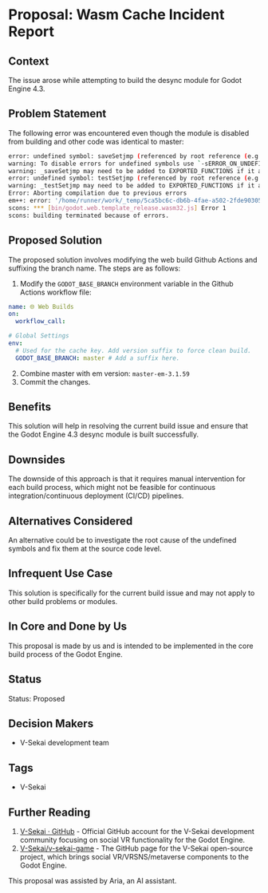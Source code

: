 # Proposal: Wasm Cache Incident Report

## Context

The issue arose while attempting to build the desync module for Godot Engine 4.3.

## Problem Statement

The following error was encountered even though the module is disabled from building and other code was identical to master:

```bash
error: undefined symbol: saveSetjmp (referenced by root reference (e.g. compiled C/C++ code))
warning: To disable errors for undefined symbols use `-sERROR_ON_UNDEFINED_SYMBOLS=0`
warning: _saveSetjmp may need to be added to EXPORTED_FUNCTIONS if it arrives from a system library
error: undefined symbol: testSetjmp (referenced by root reference (e.g. compiled C/C++ code))
warning: _testSetjmp may need to be added to EXPORTED_FUNCTIONS if it arrives from a system library
Error: Aborting compilation due to previous errors
em++: error: '/home/runner/work/_temp/5ca5bc6c-db6b-4fae-a502-2fde903054ae/emsdk-main/node/16.20.0_64bit/bin/node /home/runner/work/_temp/5ca5bc6c-db6b-4fae-a502-2fde903054ae/emsdk-main/upstream/emscripten/src/compiler.mjs /tmp/tmpjyhtoot1.json' failed (returned 1)
scons: *** [bin/godot.web.template_release.wasm32.js] Error 1
scons: building terminated because of errors.
```

## Proposed Solution

The proposed solution involves modifying the web build Github Actions and suffixing the branch name. The steps are as follows:

1. Modify the `GODOT_BASE_BRANCH` environment variable in the Github Actions workflow file:

```yaml
name: 🌐 Web Builds
on:
  workflow_call:

# Global Settings
env:
  # Used for the cache key. Add version suffix to force clean build.
  GODOT_BASE_BRANCH: master # Add a suffix here.
```
2. Combine master with em version: `master-em-3.1.59`
3. Commit the changes.

## Benefits

This solution will help in resolving the current build issue and ensure that the Godot Engine 4.3 desync module is built successfully.

## Downsides

The downside of this approach is that it requires manual intervention for each build process, which might not be feasible for continuous integration/continuous deployment (CI/CD) pipelines.

## Alternatives Considered

An alternative could be to investigate the root cause of the undefined symbols and fix them at the source code level.

## Infrequent Use Case

This solution is specifically for the current build issue and may not apply to other build problems or modules.

## In Core and Done by Us

This proposal is made by us and is intended to be implemented in the core build process of the Godot Engine.

## Status

Status: Proposed

## Decision Makers

- V-Sekai development team

## Tags

- V-Sekai

## Further Reading

1. [V-Sekai · GitHub](https://github.com/v-sekai) - Official GitHub account for the V-Sekai development community focusing on social VR functionality for the Godot Engine.
2. [V-Sekai/v-sekai-game](https://github.com/v-sekai/v-sekai-game) - The GitHub page for the V-Sekai open-source project, which brings social VR/VRSNS/metaverse components to the Godot Engine.

This proposal was assisted by Aria, an AI assistant.
